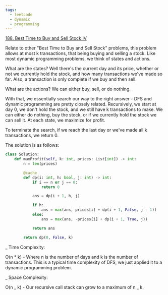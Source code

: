 ```yaml
---
tags:
  - leetcode
  - dynamic
  - programming
---
```


<a href="https://leetcode.com/problems/best-time-to-buy-and-sell-stock-iv/">
188. Best Time to Buy and Sell Stock IV</a>

Relate to other "Best Time to Buy and Sell Stock" problems, this problem allows
at most k transactions, that being buying and selling a stock. Like most dynamic
programming problems, we think of states and actions.

What are the states? Well there's the current day and its price, whether or not
we currently hold the stock, and how many transactions we've made so far. Also,
a transaction is only complete if we buy and then sell.

What are the actions? We can either buy, sell, or do nothing.

With that, we essentially search our way to the right answer - DFS and dynamic
programming are pretty closely related. Recursively, we start at day 0, we don't
hold the stock, and we still have k transactions to make. We can either do
nothing, buy the stock, or if we currently hold the stock we can sell it. At
each state, we maximize for profit.

To terminate the search, if we reach the last day or we've made all k
transactions, we return 0.

The solution is as follows:

```python
class Solution:
    def maxProfit(self, k: int, prices: List[int]) -> int:
        n = len(prices)

        @cache
        def dp(i: int, h: bool, j: int) -> int:
            if i == n or j == 0:
                return 0

            ans = dp(i + 1, h, j)

            if h:
                ans = max(ans, prices[i] + dp(i + 1, False, j - 1))
            else:
                ans = max(ans, -prices[i] + dp(i + 1, True, j))

            return ans

        return dp(0, False, k)
```

\_ Time Complexity:

O(n \* k) - Where n is the number of days and k is the number of transactions.
This is a typical time complexity of DFS, we just applied it to a dynamic
programming problem.

\_ Space Complexity:

O(n _ k) - Our recursive call stack can grow to a maximum of n _ k.
